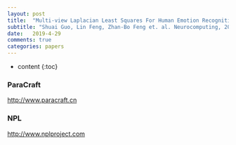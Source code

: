 ```yaml
---
layout: post
title:  "Multi-view Laplacian Least Squares For Human Emotion Recognition"
subtitle: "Shuai Guo, Lin Feng, Zhan-Bo Feng et. al. Neurocomputing, 2019.5, Under review now"
date:   2019-4-29
comments: true
categories: papers
---
```


* content
{:toc}

### ParaCraft
http://www.paracraft.cn

### NPL
http://www.nplproject.com
